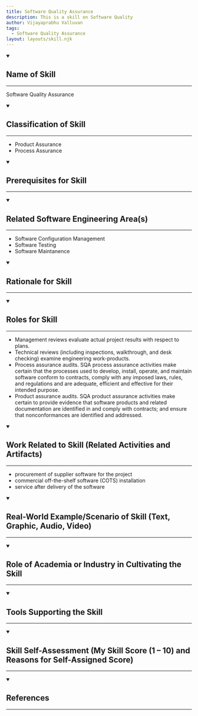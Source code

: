 ```yaml
---
title: Software Quality Assurance
description: This is a skill on Software Quality
author: Vijayaprabhu Valluvan
tags:
  - Software Quality Assurance
layout: layouts/skill.njk
---
```

<details open>
<summary>

## Name of Skill
---
</summary>

Software Quality Assurance

</details>
<details open>
<summary>

## Classification of Skill
---
</summary>

* Product Assurance
* Process Assurance

</details>
<details open>
<summary>

## Prerequisites for Skill
---
</summary>



</details>
<details open>
<summary>

## Related Software Engineering Area(s)
---
</summary>

* Software Configuration Management
* Software Testing
* Software Maintanence

</details>
<details open>
<summary>

## Rationale for Skill
---
</summary>



</details>
<details open>
<summary>

## Roles for Skill
---
</summary>

* Management reviews evaluate actual project results with respect to plans.
* Technical reviews (including inspections, walkthrough, and desk checking) examine engineering work-products.
* Process assurance audits. SQA process assurance activities make certain that the processes used to develop, install, operate, and maintain software conform to contracts, comply with any imposed laws, rules, and regulations and are adequate, efficient and effective for their intended purpose.
* Product assurance audits. SQA product assurance activities make certain to provide evidence that software products and related documentation are identified in and comply with contracts; and ensure that nonconformances are identified and addressed.

</details>
<details open>
<summary>

## Work Related to Skill (Related Activities and Artifacts)
---
</summary>

* procurement of supplier software for the project
* commercial off-the-shelf software (COTS) installation
* service after delivery of the software

</details>
<details open>
<summary>

## Real-World Example/Scenario of Skill (Text, Graphic, Audio, Video)
---
</summary>


</details>
<details open>
<summary>

## Role of Academia or Industry in Cultivating the Skill
---
</summary>


</details>
<details open>
<summary>

## Tools Supporting the Skill
---
</summary>



</details>
<details open>
<summary>

## Skill Self-Assessment (My Skill Score (1 – 10) and Reasons for Self-Assigned Score)
---
</summary>



</details>
<details open>
<summary>

## References 
---
</summary>

